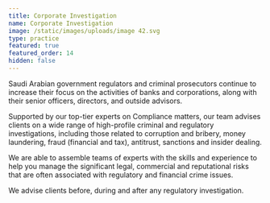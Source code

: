 ```yaml
---
title: Corporate Investigation
name: Corporate Investigation
image: /static/images/uploads/image 42.svg
type: practice
featured: true
featured_order: 14
hidden: false
---
```

Saudi Arabian government regulators and criminal prosecutors continue to increase their focus on the activities of banks and corporations, along with their senior officers, directors, and outside advisors.

Supported by our top-tier experts on Compliance matters, our team advises clients on a wide range of high-profile criminal and regulatory investigations, including those related to corruption and bribery, money laundering, fraud (financial and tax), antitrust, sanctions and insider dealing.

We are able to assemble teams of experts with the skills and experience to help you manage the significant legal, commercial and reputational risks that are often associated with regulatory and financial crime issues.

We advise clients before, during and after any regulatory investigation.
